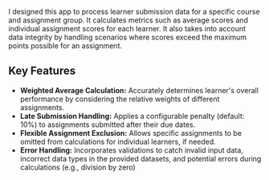 I designed this app to process learner submission data for a specific course and assignment group. It calculates metrics such as average scores and individual assignment scores for each learner. It also takes into account data integrity by handling scenarios where scores exceed the maximum points possible for an assignment.
## Key Features

* **Weighted Average Calculation:** Accurately determines learner's overall performance by considering the relative weights of different assignments.
* **Late Submission Handling:**  Applies a configurable penalty (default: 10%) to assignments submitted after their due dates.
* **Flexible Assignment Exclusion:**  Allows specific assignments to be omitted from calculations for individual learners, if needed.
* **Error Handling:** Incorporates validations to catch invalid input data, incorrect data types in the provided datasets, and potential errors during calculations (e.g., division by zero)
